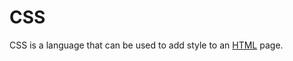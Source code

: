    # CSS















CSS is a language that can be used to add style to an [HTML](/wiki/HTML) page.







